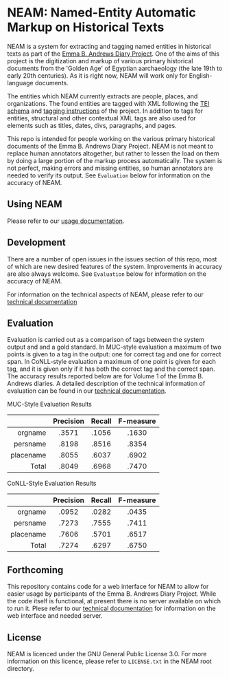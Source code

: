 # NEAM: Named-Entity Automatic Markup on Historical Texts

NEAM is a system for extracting and tagging named entities in historical texts as part of the 
[Emma B. Andrews Diary Project](http://www.emmabandrews.org/project/). One of the aims of this
project is the digitization and markup of various primary historical documents from the 'Golden
Age' of Egyptian aarchaeology (the late 19th to early 20th centuries). As it is right now, NEAM 
will work only for English-language documents.

The entities which NEAM currently extracts are people, places, and organizations. The 
found entities are tagged with XML following the 
[TEI schema](https://github.com/eba-diary/EBA-xml-TEI/blob/master/eba_tei_schema.rnc) and 
[tagging instructions](https://github.com/eba-diary/EBA-xml-TEI/wiki) of the project. In 
addition to tags for entities, structural and other contextual XML tags are also used for 
elements such as titles, dates, divs, paragraphs, and pages.

This repo is intended for people working on the various primary historical documents of the Emma
B. Andrews Diary Project. NEAM is not meant to replace human annotators altogether, but rather 
to lessen the load on them by doing a large portion of the markup process automatically. The
system is not perfect, making errors and missing entities, so human annotators are needed to
verify its output. See `Evaluation` below for information on the accuracy of NEAM.

## Using NEAM
Please refer to our 
[usage documentation](https://github.com/Linguistics575/neam/wiki/User-Guide).

## Development
There are a number of open issues in the issues section of this repo, most of which are 
new desired features of the system. Improvements in accuracy are also always welcome. See 
`Evaluation` below for information on the accuracy of NEAM.

For information on the technical aspects of NEAM, please refer to our 
[technical documentation](https://github.com/Linguistics575/neam/wiki/Technical-Documentation)

## Evaluation

Evaluation is carried out as a comparison of tags between the system output and and a gold
standard. In MUC-style evaluation a maximum of two points is given to a tag in the output: one 
for correct tag and one for correct span. In CoNLL-style evaluation a maximum of one point is
given for each tag, and it is given only if it has both the correct tag and the correct span.
The accuracy results reported below are for Volume 1 of the Emma B. Andrews diaries. A detailed 
description of the technical information of evaluation can be found in our
[technical documentation](https://github.com/Linguistics575/neam/wiki/Technical-Documentation).

MUC-Style Evaluation Results

|         | Precision | Recall | F-measure |
|   ---:  | :-------: | :----: | :-------: |
|orgname  | .3571     | .1056  | .1630     |
|persname | .8198     | .8516  | .8354     |
|placename| .8055     | .6037  | .6902     |
|Total    | .8049     | .6968  | .7470     |

CoNLL-Style Evaluation Results

|         | Precision | Recall | F-measure |
|   ---:  | :-------: | :----: | :-------: |
|orgname  | .0952     | .0282  | .0435     |
|persname | .7273     | .7555  | .7411     |
|placename| .7606     | .5701  | .6517     |
|Total    | .7274     | .6297  | .6750     |

## Forthcoming
This repository contains code for a web interface for NEAM to allow for easier usage by
participants of the Emma B. Andrews Diary Project. While the code itself is functional, 
at present there is no server available on which to run it. Plese refer to our
[technical documentation](https://github.com/Linguistics575/neam/wiki/Technical-Documentation)
for information on the web interface and needed server.

## License
NEAM is licenced under the GNU General Public License 3.0. For more information on 
this licence, please refer to `LICENSE.txt` in the NEAM root directory.
